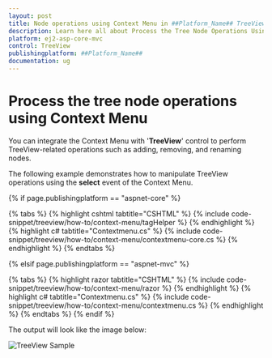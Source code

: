 ```yaml
---
layout: post
title: Node operations using Context Menu in ##Platform_Name## TreeView Control | Syncfusion
description: Learn here all about Process the Tree Node Operations Using Context Menu in Syncfusion ##Platform_Name## TreeView control of syncfusion and more.
platform: ej2-asp-core-mvc
control: TreeView
publishingplatform: ##Platform_Name##
documentation: ug
---
```


# Process the tree node operations using Context Menu

You can integrate the Context Menu with '**TreeView**' control to perform TreeView-related operations such as adding, removing, and renaming nodes.

The following example demonstrates how to manipulate TreeView operations using the **select** event of the Context Menu.

{% if page.publishingplatform == "aspnet-core" %}

{% tabs %}
{% highlight cshtml tabtitle="CSHTML" %}
{% include code-snippet/treeview/how-to/context-menu/tagHelper %}
{% endhighlight %}
{% highlight c# tabtitle="Contextmenu.cs" %}
{% include code-snippet/treeview/how-to/context-menu/contextmenu-core.cs %}
{% endhighlight %}
{% endtabs %}

{% elsif page.publishingplatform == "aspnet-mvc" %}

{% tabs %}
{% highlight razor tabtitle="CSHTML" %}
{% include code-snippet/treeview/how-to/context-menu/razor %}
{% endhighlight %}
{% highlight c# tabtitle="Contextmenu.cs" %}
{% include code-snippet/treeview/how-to/context-menu/contextmenu.cs %}
{% endhighlight %}
{% endtabs %}
{% endif %}



The output will look like the image below:

![TreeView Sample](../images/contextmenu.PNG)
